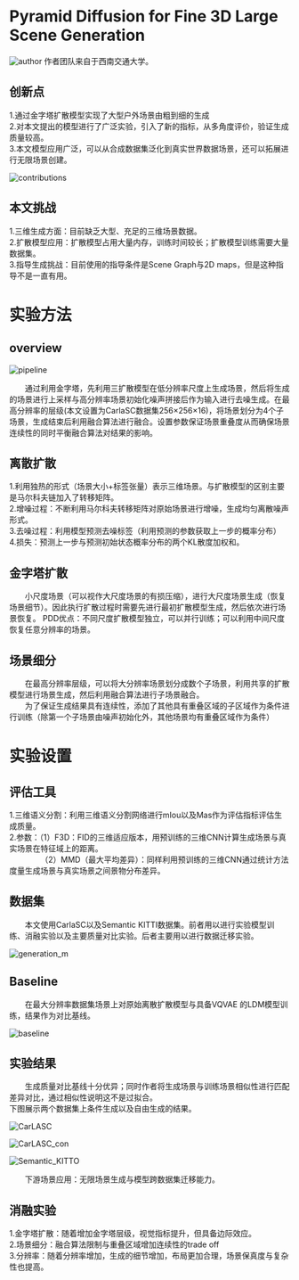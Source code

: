# Pyramid Diffusion for Fine 3D Large Scene Generation

![author](https://github.com/Tidalillusion/PaperReading-3D-Generation-/blob/main/Read/Image/PDD1author.png)
作者团队来自于西南交通大学。


## 创新点

1.通过金字塔扩散模型实现了大型户外场景由粗到细的生成<br>
2.对本文提出的模型进行了广泛实验，引入了新的指标，从多角度评价，验证生成质量较高。<br>
3.本文模型应用广泛，可以从合成数据集泛化到真实世界数据场景，还可以拓展进行无限场景创建。

![contributions](https://github.com/Tidalillusion/PaperReading-3D-Generation-/blob/main/Read/Image/PDD2PDDcontributions.png)

## 本文挑战

1.三维生成方面：目前缺乏大型、充足的三维场景数据。<br>
2.扩散模型应用：扩散模型占用大量内存，训练时间较长；扩散模型训练需要大量数据集。<br>
3.指导生成挑战：目前使用的指导条件是Scene Graph与2D maps，但是这种指导不是一直有用。<br>

# 实验方法

## overview

![pipeline](https://github.com/Tidalillusion/PaperReading-3D-Generation-/blob/main/Read/Image/PDD3Pipeline.png)

&emsp;&emsp;通过利用金字塔，先利用三扩散模型在低分辨率尺度上生成场景，然后将生成的场景进行上采样与高分辨率场景初始化噪声拼接后作为输入进行去噪生成。在最高分辨率的层级(本文设置为CarlaSC数据集256×256×16)，将场景划分为4个子场景，生成结束后利用融合算法进行融合。设置参数保证场景重叠度从而确保场景连续性的同时平衡融合算法对结果的影响。

## 离散扩散

1.利用独热的形式（场景大小+标签张量）表示三维场景。与扩散模型的区别主要是马尔科夫链加入了转移矩阵。<br>
2.增噪过程：不断利用马尔科夫转移矩阵对原始场景进行增噪，生成均匀离散噪声形式。<br>
3.去噪过程：利用模型预测去噪标签（利用预测的参数获取上一步的概率分布）<br>
4.损失：预测上一步与预测初始状态概率分布的两个KL散度加权和。<br>

## 金字塔扩散

&emsp;&emsp;小尺度场景（可以视作大尺度场景的有损压缩），进行大尺度场景生成（恢复场景细节）。因此执行扩散过程时需要先进行最初扩散模型生成，然后依次进行场景恢复。
PDD优点：不同尺度扩散模型独立，可以并行训练；可以利用中间尺度恢复任意分辨率的场景。

## 场景细分

&emsp;&emsp;在最高分辨率层级，可以将大分辨率场景划分成数个子场景，利用共享的扩散模型进行场景生成，然后利用融合算法进行子场景融合。<br>
&emsp;&emsp;为了保证生成结果具有连续性，添加了其他具有重叠区域的子区域作为条件进行训练（除第一个子场景由噪声初始化外，其他场景均有重叠区域作为条件）

# 实验设置

## 评估工具

1.三维语义分割：利用三维语义分割网络进行mIou以及Mas作为评估指标评估生成质量。<br>
2.参数：（1）F3D：FID的三维适应版本，用预训练的三维CNN计算生成场景与真实场景在特征域上的距离。<br>
&emsp;&emsp;&emsp;&emsp;（2）MMD（最大平均差异）：同样利用预训练的三维CNN通过统计方法度量生成场景与真实场景之间景物分布差异。

## 数据集

&emsp;&emsp;本文使用CarlaSC以及Semantic KITTI数据集。前者用以进行实验模型训练、消融实验以及主要质量对比实验。后者主要用以进行数据迁移实验。

![generation_m](https://github.com/Tidalillusion/PaperReading-3D-Generation-/blob/main/Read/Image/PDD6result_generation.png)

## Baseline

&emsp;&emsp;在最大分辨率数据集场景上对原始离散扩散模型与具备VQVAE 的LDM模型训练，结果作为对比基线。

![baseline](https://github.com/Tidalillusion/PaperReading-3D-Generation-/blob/main/Read/Image/PDD5quality.png)

## 实验结果

&emsp;&emsp;生成质量对比基线十分优异；同时作者将生成场景与训练场景相似性进行匹配差异对比，通过相似性说明这不是过拟合。<br>
下图展示两个数据集上条件生成以及自由生成的结果。

![CarLASC](https://github.com/Tidalillusion/PaperReading-3D-Generation-/blob/main/Read/Image/PDD7CarLASC.png)

![CarLASC_con](https://github.com/Tidalillusion/PaperReading-3D-Generation-/blob/main/Read/Image/PDD8CarLASCcon.png)

![Semantic_KITTO](https://github.com/Tidalillusion/PaperReading-3D-Generation-/blob/main/Read/Image/PDD9SemanticKITTO.png)


&emsp;&emsp;下游场景应用：无限场景生成与模型跨数据集迁移能力。

## 消融实验

1.金字塔扩散：随着增加金字塔层级，视觉指标提升，但具备边际效应。<br>
2.场景细分：融合算法限制与重叠区域增加连续性的trade off<br>
3.分辨率：随着分辨率增加，生成的细节增加，布局更加合理，场景保真度与复杂性也提高。<br>










